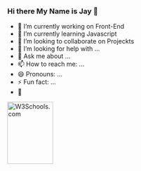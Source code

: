 ### Hi there My Name is Jay 👋 



- 🔭 I’m currently working on Front-End
- 🌱 I’m currently learning Javascript
- 👯 I’m looking to collaborate on Projeckts
- 🤔 I’m looking for help with ...
- 💬 Ask me about ...
- 📫 How to reach me: ...
- 😄 Pronouns: ...
- ⚡ Fun fact: ...
- 📌

 
<img src="https://www.w3schools.com/images/w3schools_green.jpg" alt="W3Schools.com" style="width:104px;height:142px;">
